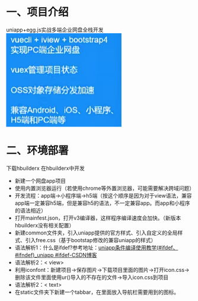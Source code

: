 # 一、项目介绍
uniapp+egg.js实战多端企业网盘全栈开发
![](https://raw.githubusercontent.com/liuxiaofeii/BC4A0327-E9BF-B504-C6AE-24BEC8348190/main/20240528204437.png)
# 二、环境部署
下载hbuilderx
在hbuilderx中开发
- 新建一个网盘app项目
- 使用内置浏览器运行（若使用chrome等外置浏览器，可能需要解决跨域问题）
- 开发流程：app端->小程序端->h5端（按这个顺序是因为对于view语法，兼容app端一定兼容h5端，但是兼容h5的语法，不一定兼容app。而app和小程序的语法相近）
- 打开mainfest.json，打开v3编译器，这样程序编译速度会加快。（新版本hbuilderx没有相关配置）
- 新建common文件夹，引入uniapp提供的官方样式、引入自定义的全局样式、引入free.css（基于bootstap修改的兼容uniapp的样式）
- 语法解析1：什么是ifdef?参考地址：[uniapp条件编译使用教学(#ifdef、#ifndef)_uniapp #ifdef-CSDN博客](https://blog.csdn.net/qq_43229233/article/details/134754189)
- 语法解析2：< view></view >
- 利用iconfont：新建项目->保存图片->下载项目里面的图片->打开icon.css->删除该文件里面使用ur()导入的不存在的文件->导入icon.css到项目
- 语法解析2：< text></text >
- 在static文件夹下新建一个tabbar，在里面放入导航栏需要用到的图标。


